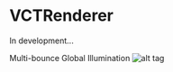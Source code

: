 # VCTRenderer

In development...

Multi-bounce Global Illumination
![alt tag](https://i.imgur.com/S4fssRn.jpg)
